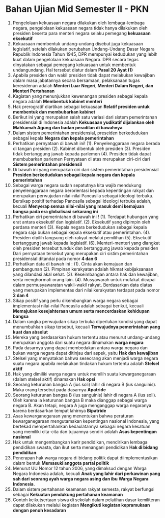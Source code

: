 # Bahan Ujian Mid Semester II - PKN

1. Pengelolaan kekuasaan negara dilakukan oleh lembaga-lembaga negara, pengelolaan kekuasaan negara tidak hanya dilakukan oleh presiden beserta para menteri negara selaku pemegang **kekuasaan eksekutif**
2. Kekuasaan membentuk undang-undang disebut juga kekuasaan legislatif, setelah dilakukan perubahan Undang-Undang Dasar Negara Republik Indonesia Tahun 1945, DPR mempunyai kedudukan yang lebih kuat dalam pengelolaan kekuasaan Negara. DPR secara tegas dinyatakan sebagai pemegang kekuasaan untuk membentuk undangundang. Hal tersebut diatur dalam **Pasal 20 Ayat (1)**
3. Apabila presiden dan wakil presiden tidak dapat melakukan kewajiban dalam masa jabatannya secara bersamaan, pelaksanaan tugas keresidenan adalah **Menteri Luar Negeri, Menteri Dalam Negeri, dan Menteri Pertahanan**
4. Kagiatan yang menunjukkan kewenangan presiden sebagai kepala negara adalah **Membentuk kabinet menteri**
5. Hak prerogratif diartikan sebagai kekuasaan **Relatif presiden untuk membentuk dan membubarkan kabinet**
6. Berikut ini yang merupakan salah satu variasi dari sistem pemerintahan presidensial di Indonesia adalah **Kekuasaan yudikatif dijalankan oleh Mahkamah Agung dan badan peradilan di bawahnya**
7. Dalam sistem pemerintahan presidensial, preseiden berkedudukan sebagai kepala **Negara dan kepala pemerintahan**
8. Perhatikan pernyataan di bawah ini!
    (1). Penyelenggaraan negara berada di tangan presiden
    (2). Kabinet dibentuk oleh presiden
    (3). Presiden tidak bertanggung jawab kepada parlemen
    (4). Presiden tidak dapat membubarkan parlemen
    Pernyataan di atas merupakan ciri-ciri dari **Sistem pemerintahan presidensil**
9. Di bawah ini yang merupakan ciri dari sistem pemerintahan presidensial **Presiden berkedudukan sebagai kepala negara dan kepala pemerintahan**
10. Sebagai warga negara sudah sepatutnya kita wajib mendukung penyelenggaraan negara berorientasi kepada kepentingan rakyat dan merupakan perwujudan nilai-nilai Pancasila sebagai ideologi terbuka. Bersikap positif terhadap Pancasila sebagai ideologi terbuka adalah, kecuali **Menyerap semua nilai-nilai yang masuk demi kemajuan bangsa pada era globalisasi sekarang ini**
11. Perhatikan ciri pemerintahan di bawah ini !
    (1). Terdapat hubungan yang erat antara eksekutif dan legislatif.
    (2). Eksekutif yang dipimpin oleh perdana menteri
    (3). Kepala negara berkedudukan sebagai kepala negara saja bukan sebagai kepala eksekutif atau pemerintahan.
    (4). Presiden dipilih langsung oleh rakyat melalui pemilihan
    (5). Eksekutif bertanggung jawab kepada legislatif.
    (6). Menteri-menteri yang diangkat oleh presiden tersebut tunduk dan bertanggung jawab kepada presiden
    Dari pernyataan tersebut yang merupakan ciri sistim pemerintahan presidensial ditandai pada nomor **4 dan 6**
12. Perhatikan data di bawah ini :
    (1). Cinta akan kemajuan dan pembangunan
    (2). Pimpinan kerakyatan adalah hikmat kebijaksanaan yang dilandasi akal sehat.
    (3). Keseimbangan antara hak dan kewajiban, serta menghormati orang lain.
    (4). Musyawarah untuk mufakat dicapai dalam permusyawaratan wakil-wakil rakyat.
    Berdasarkan data diatas yang merupakan implementas dari nilai kerakyatan terdapat pada nomor **2 dan 4**
13. Sikap positif yang perlu dikembangkan warga negara sebagai implementasi nilai-nilai Pancasila adalah sebagai berikut, kecuali **Memajukan kesejahteraan umum serta mencerdaskan kehidupan bangsa**
14. Dalam rangka perwujudan sikap terbuka diperlukan kondisi yang dapat menumbuhkan sikap tersebut, kecuali **Terwujudnya pemerintahan yang kuat dan absolut**
15. Mereka yang berdasarkan hukum tertentu atau menurut undang-undang merupakan anggota dari suatu negara dinamakan **warga negara**
16. Pada dasarnya yang dapat membedakan antara warga negara dan bukan warga negara dapat ditinjau dari aspek, yaitu **Hak dan kewajiban**
17. Stelsel yang menyatakan bahwa seseorang akan menjadi warga negara suatu negara apabila melakukan tindakan hukum tertentu adalah **Stelsel aktif**
18. Hak yang dimiliki warga negara untuk memilih suatu kewarganegaraan (dalam stelsel aktif) dinamakan **Hak opsi**
19. Seorang keturunan bangsa A (ius soli) lahir di negara B (ius sanguinis). Maka orang tersebut pada dasarnya **Apatride**
20. Seorang keturunan bangsa B (ius sanguinis) lahir di negara A (ius soli). Oleh karena ia keturunan bangsa B maka dianggap sebagai warga negara B. Akan tetapi, negara A juga menganggap warga negaranya karena berdasarkan tempat lahirnya **Bipatride**
21. Asas kewarganegaraan yang menentukan bahwa peraturan kewarganegaraan mengutamakan kepentingan nasional Indonesia, yang bertekad mempertahankan kedaulatannya sebagai negara kesatuan yang memiliki cita-cita dan tujuannya sendiri adalah **Asas kepentingan nasional**
22. Hak untuk mengembangkan karir pendidikan, mendirikan lembaga pendidikan swasta, dan ikut serta menangani pendidikan **Hak di bidang pendidikan**
23. Penerapan hak warga negara di bidang politik dapat diimplementasikan dalam bentuk **Memasuki anggota partai politik**
24. Menurut UU Nomor 12 tahun 2006, yang dimaksud dengan Warga Negara Indonesia adalah, kecuali **Anak yang lahir dari perkawinan yang sah dari seorang ayah warga negara asing dan ibu Warga Negara Indonesia.**
25. Dalam sistem pertahanan keamanan rakyat semesta, rakyat berfungsi sebagai **Kekuatan pendukung pertahanan keamanan**
26. Contoh keikutsertaan siswa di sekolah dalam pelatihan dasar kemiliteran dapat dilakukan melalui kegiatan **Mengikuti kegiatan kepramukaan dengan penuh kesadaran**